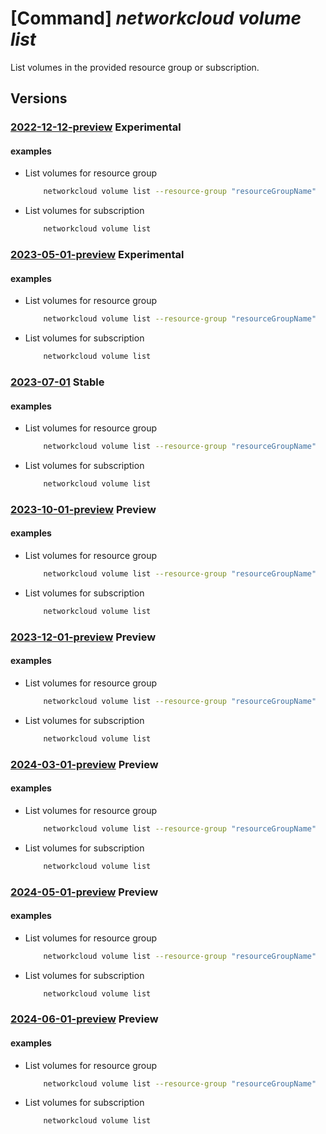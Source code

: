 # [Command] _networkcloud volume list_

List volumes in the provided resource group or subscription.

## Versions

### [2022-12-12-preview](/Resources/mgmt-plane/L3N1YnNjcmlwdGlvbnMve30vcHJvdmlkZXJzL21pY3Jvc29mdC5uZXR3b3JrY2xvdWQvdm9sdW1lcw==/2022-12-12-preview.xml) **Experimental**

<!-- mgmt-plane /subscriptions/{}/providers/microsoft.networkcloud/volumes 2022-12-12-preview -->
<!-- mgmt-plane /subscriptions/{}/resourcegroups/{}/providers/microsoft.networkcloud/volumes 2022-12-12-preview -->

#### examples

- List volumes for resource group
    ```bash
        networkcloud volume list --resource-group "resourceGroupName"
    ```

- List volumes for  subscription
    ```bash
        networkcloud volume list
    ```

### [2023-05-01-preview](/Resources/mgmt-plane/L3N1YnNjcmlwdGlvbnMve30vcHJvdmlkZXJzL21pY3Jvc29mdC5uZXR3b3JrY2xvdWQvdm9sdW1lcw==/2023-05-01-preview.xml) **Experimental**

<!-- mgmt-plane /subscriptions/{}/providers/microsoft.networkcloud/volumes 2023-05-01-preview -->
<!-- mgmt-plane /subscriptions/{}/resourcegroups/{}/providers/microsoft.networkcloud/volumes 2023-05-01-preview -->

#### examples

- List volumes for resource group
    ```bash
        networkcloud volume list --resource-group "resourceGroupName"
    ```

- List volumes for  subscription
    ```bash
        networkcloud volume list
    ```

### [2023-07-01](/Resources/mgmt-plane/L3N1YnNjcmlwdGlvbnMve30vcHJvdmlkZXJzL21pY3Jvc29mdC5uZXR3b3JrY2xvdWQvdm9sdW1lcw==/2023-07-01.xml) **Stable**

<!-- mgmt-plane /subscriptions/{}/providers/microsoft.networkcloud/volumes 2023-07-01 -->
<!-- mgmt-plane /subscriptions/{}/resourcegroups/{}/providers/microsoft.networkcloud/volumes 2023-07-01 -->

#### examples

- List volumes for resource group
    ```bash
        networkcloud volume list --resource-group "resourceGroupName"
    ```

- List volumes for  subscription
    ```bash
        networkcloud volume list
    ```

### [2023-10-01-preview](/Resources/mgmt-plane/L3N1YnNjcmlwdGlvbnMve30vcHJvdmlkZXJzL21pY3Jvc29mdC5uZXR3b3JrY2xvdWQvdm9sdW1lcw==/2023-10-01-preview.xml) **Preview**

<!-- mgmt-plane /subscriptions/{}/providers/microsoft.networkcloud/volumes 2023-10-01-preview -->
<!-- mgmt-plane /subscriptions/{}/resourcegroups/{}/providers/microsoft.networkcloud/volumes 2023-10-01-preview -->

#### examples

- List volumes for resource group
    ```bash
        networkcloud volume list --resource-group "resourceGroupName"
    ```

- List volumes for  subscription
    ```bash
        networkcloud volume list
    ```

### [2023-12-01-preview](/Resources/mgmt-plane/L3N1YnNjcmlwdGlvbnMve30vcHJvdmlkZXJzL21pY3Jvc29mdC5uZXR3b3JrY2xvdWQvdm9sdW1lcw==/2023-12-01-preview.xml) **Preview**

<!-- mgmt-plane /subscriptions/{}/providers/microsoft.networkcloud/volumes 2023-12-01-preview -->
<!-- mgmt-plane /subscriptions/{}/resourcegroups/{}/providers/microsoft.networkcloud/volumes 2023-12-01-preview -->

#### examples

- List volumes for resource group
    ```bash
        networkcloud volume list --resource-group "resourceGroupName"
    ```

- List volumes for  subscription
    ```bash
        networkcloud volume list
    ```

### [2024-03-01-preview](/Resources/mgmt-plane/L3N1YnNjcmlwdGlvbnMve30vcHJvdmlkZXJzL21pY3Jvc29mdC5uZXR3b3JrY2xvdWQvdm9sdW1lcw==/2024-03-01-preview.xml) **Preview**

<!-- mgmt-plane /subscriptions/{}/providers/microsoft.networkcloud/volumes 2024-03-01-preview -->
<!-- mgmt-plane /subscriptions/{}/resourcegroups/{}/providers/microsoft.networkcloud/volumes 2024-03-01-preview -->

#### examples

- List volumes for resource group
    ```bash
        networkcloud volume list --resource-group "resourceGroupName"
    ```

- List volumes for  subscription
    ```bash
        networkcloud volume list
    ```

### [2024-05-01-preview](/Resources/mgmt-plane/L3N1YnNjcmlwdGlvbnMve30vcHJvdmlkZXJzL21pY3Jvc29mdC5uZXR3b3JrY2xvdWQvdm9sdW1lcw==/2024-05-01-preview.xml) **Preview**

<!-- mgmt-plane /subscriptions/{}/providers/microsoft.networkcloud/volumes 2024-05-01-preview -->
<!-- mgmt-plane /subscriptions/{}/resourcegroups/{}/providers/microsoft.networkcloud/volumes 2024-05-01-preview -->

#### examples

- List volumes for resource group
    ```bash
        networkcloud volume list --resource-group "resourceGroupName"
    ```

- List volumes for  subscription
    ```bash
        networkcloud volume list
    ```

### [2024-06-01-preview](/Resources/mgmt-plane/L3N1YnNjcmlwdGlvbnMve30vcHJvdmlkZXJzL21pY3Jvc29mdC5uZXR3b3JrY2xvdWQvdm9sdW1lcw==/2024-06-01-preview.xml) **Preview**

<!-- mgmt-plane /subscriptions/{}/providers/microsoft.networkcloud/volumes 2024-06-01-preview -->
<!-- mgmt-plane /subscriptions/{}/resourcegroups/{}/providers/microsoft.networkcloud/volumes 2024-06-01-preview -->

#### examples

- List volumes for resource group
    ```bash
        networkcloud volume list --resource-group "resourceGroupName"
    ```

- List volumes for  subscription
    ```bash
        networkcloud volume list
    ```
